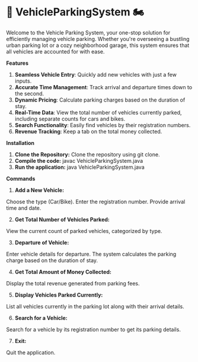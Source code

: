 # 🚗 VehicleParkingSystem 🏍️
Welcome to the Vehicle Parking System, your one-stop solution for efficiently managing vehicle parking. Whether you're overseeing a bustling urban parking lot or a cozy neighborhood garage, this system ensures that all vehicles are accounted for with ease.

**Features**
1. **Seamless Vehicle Entry**: Quickly add new vehicles with just a few inputs.
2. **Accurate Time Management**: Track arrival and departure times down to the second.
3. **Dynamic Pricing**: Calculate parking charges based on the duration of stay.
4. **Real-Time Data**: View the total number of vehicles currently parked, including separate counts for cars and bikes.
5. **Search Functionality**: Easily find vehicles by their registration numbers.
6. **Revenue Tracking**: Keep a tab on the total money collected.

**Installation**
1. **Clone the Repository:** Clone the repository using git clone.
2. **Compile the code:** javac VehicleParkingSystem.java
3. **Run the application:** java VehicleParkingSystem.java

**Commands**
1. **Add a New Vehicle:**

Choose the type (Car/Bike).
Enter the registration number.
Provide arrival time and date.

2. **Get Total Number of Vehicles Parked:**

View the current count of parked vehicles, categorized by type.

3. **Departure of Vehicle:**

Enter vehicle details for departure.
The system calculates the parking charge based on the duration of stay.

4. **Get Total Amount of Money Collected:**

Display the total revenue generated from parking fees.

5. **Display Vehicles Parked Currently:**

List all vehicles currently in the parking lot along with their arrival details.

6. **Search for a Vehicle:**

Search for a vehicle by its registration number to get its parking details.

7. **Exit:**

Quit the application.
